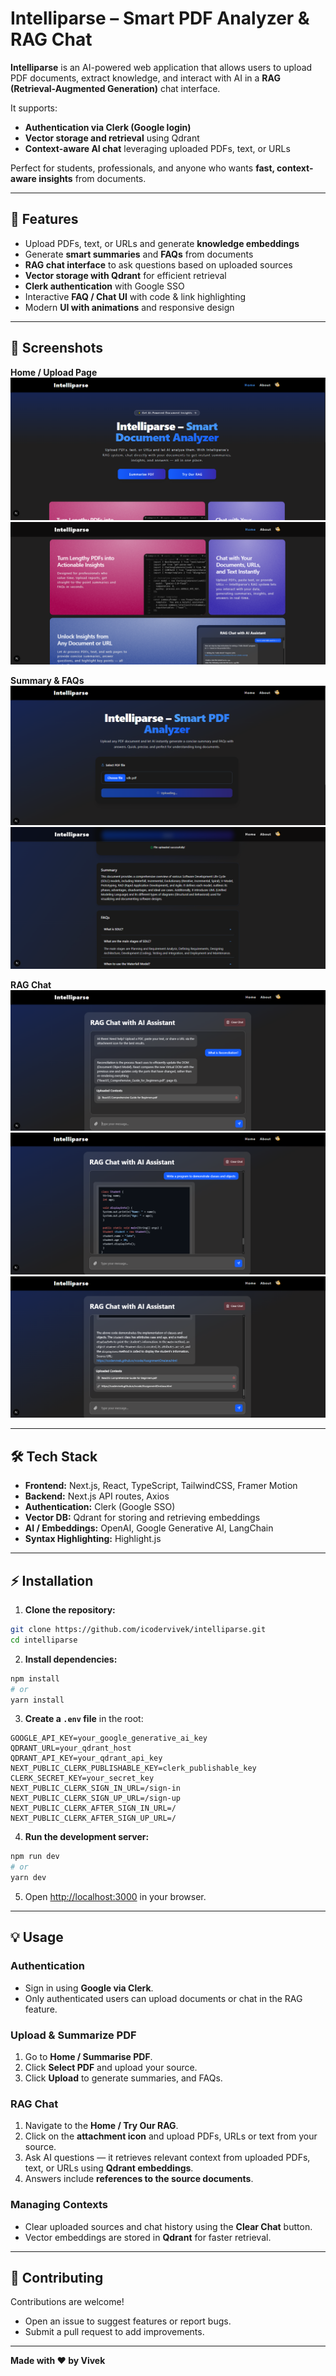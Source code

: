# Intelliparse – Smart PDF Analyzer & RAG Chat

**Intelliparse** is an AI-powered web application that allows users to upload PDF documents, extract knowledge, and interact with AI in a **RAG (Retrieval-Augmented Generation)** chat interface.  

It supports:  
- **Authentication via Clerk (Google login)**  
- **Vector storage and retrieval** using Qdrant  
- **Context-aware AI chat** leveraging uploaded PDFs, text, or URLs  

Perfect for students, professionals, and anyone who wants **fast, context-aware insights** from documents.

---

## 🚀 Features

- Upload PDFs, text, or URLs and generate **knowledge embeddings**  
- Generate **smart summaries** and **FAQs** from documents  
- **RAG chat interface** to ask questions based on uploaded sources  
- **Vector storage with Qdrant** for efficient retrieval  
- **Clerk authentication** with Google SSO  
- Interactive **FAQ / Chat UI** with code & link highlighting  
- Modern **UI with animations** and responsive design  

---

## 📸 Screenshots

**Home / Upload Page**  
![Home Page](image-1.png)  
![Home Page](image-2.png)  

**Summary & FAQs**  
![Upload Page](image-3.png)  
![Summary Screenshot](image-4.png)  

**RAG Chat**  
![RAG Screenshot](image-5.png)  
![RAG Screenshot](image-6.png)  
![RAG Screenshot](image-7.png)  

---

## 🛠 Tech Stack

- **Frontend:** Next.js, React, TypeScript, TailwindCSS, Framer Motion  
- **Backend:** Next.js API routes, Axios  
- **Authentication:** Clerk (Google SSO)  
- **Vector DB:** Qdrant for storing and retrieving embeddings  
- **AI / Embeddings:** OpenAI, Google Generative AI, LangChain  
- **Syntax Highlighting:** Highlight.js  

---

## ⚡ Installation

1. **Clone the repository:**

```bash
git clone https://github.com/icodervivek/intelliparse.git
cd intelliparse
```

2. **Install dependencies:**

```bash
npm install
# or
yarn install
```

3. **Create a `.env` file** in the root:

```env
GOOGLE_API_KEY=your_google_generative_ai_key
QDRANT_URL=your_qdrant_host
QDRANT_API_KEY=your_qdrant_api_key
NEXT_PUBLIC_CLERK_PUBLISHABLE_KEY=clerk_publishable_key
CLERK_SECRET_KEY=your_secret_key
NEXT_PUBLIC_CLERK_SIGN_IN_URL=/sign-in
NEXT_PUBLIC_CLERK_SIGN_UP_URL=/sign-up
NEXT_PUBLIC_CLERK_AFTER_SIGN_IN_URL=/
NEXT_PUBLIC_CLERK_AFTER_SIGN_UP_URL=/
```

4. **Run the development server:**

```bash
npm run dev
# or
yarn dev
```

5. Open [http://localhost:3000](http://localhost:3000) in your browser.

---

## 💡 Usage

### Authentication
- Sign in using **Google via Clerk**.  
- Only authenticated users can upload documents or chat in the RAG feature.  

### Upload & Summarize PDF
1. Go to **Home / Summarise PDF**.  
2. Click **Select PDF** and upload your source.  
3. Click **Upload** to generate summaries, and FAQs.  

### RAG Chat
1. Navigate to the **Home / Try Our RAG**.  
2. Click on the **attachment icon** and upload PDFs, URLs or text from your source.  
2. Ask AI questions — it retrieves relevant context from uploaded PDFs, text, or URLs using **Qdrant embeddings**.  
3. Answers include **references to the source documents**.  

### Managing Contexts
- Clear uploaded sources and chat history using the **Clear Chat** button.  
- Vector embeddings are stored in **Qdrant** for faster retrieval.

---

## 🤝 Contributing

Contributions are welcome!  
- Open an issue to suggest features or report bugs.  
- Submit a pull request to add improvements.  

---

**Made with ❤️ by Vivek**